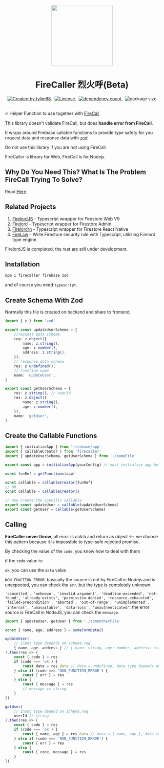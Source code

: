 <!-- markdownlint-disable MD010 -->
<!-- markdownlint-disable MD033 -->
<!-- markdownlint-disable MD041 -->

<div align="center">
		<img src="https://raw.githubusercontent.com/tylim88/Firelord/main/img/ozai.png" width="200px"/>
		<h1>FireCaller 烈火呼(Beta)</h1>
</div>

<div align="center">
		<a href="https://www.npmjs.com/package/firecaller" target="_blank">
				<img
					src="https://img.shields.io/npm/v/firecaller"
					alt="Created by tylim88"
				/>
			</a>
			&nbsp;
			<a
				href="https://github.com/tylim88/firecaller/blob/main/LICENSE"
				target="_blank"
			>
				<img
					src="https://img.shields.io/github/license/tylim88/firecaller"
					alt="License"
				/>
			</a>
			&nbsp;
			<a
				href="https://www.npmjs.com/package/firecaller?activeTab=dependencies"
				target="_blank"
			>
				<img
					src="https://img.shields.io/badge/dynamic/json?url=https://api.npmutil.com/package/firecaller&label=dependencies&query=$.dependencies.count&color=brightgreen"
					alt="dependency count"
				/>
			</a>
			&nbsp;
			<img
				src="https://img.shields.io/badge/gzipped-0.3KB-brightgreen"
				alt="package size"
			/>
</div>
<br/>

🔥 Helper Function to use together with [FireCall](https://github.com/tylim88/FireCall)

This library doesn't validate FireCall, but does **handle error from FireCall**.

It wraps around Firebase callable functions to provide type safety for you request data and response data with [zod](https://www.npmjs.com/package/zod).

Do not use this library if you are not using FireCall.

FireCaller is library for Web, FireCall is for Nodejs.

## Why Do You Need This? What Is The Problem FireCall Trying To Solve?

Read [Here](https://github.com/tylim88/FireCall#why-do-you-need-this-what-is-the-problem-firecall-trying-to-solve)

## Related Projects

1. [FirelordJS](https://github.com/tylim88/Firelordjs) - Typescript wrapper for Firestore Web V9
2. [Firelord](https://github.com/tylim88/Firelord) - Typescript wrapper for Firestore Admin
3. [Firelordrn](https://github.com/tylim88/firelordrn) - Typescript wrapper for Firestore React Native
4. [FireLaw](https://github.com/tylim88/firelaw) - Write Firestore security rule with Typescript, utilizing Firelord type engine.

FirelordJS is completed, the rest are still under development.

## Installation

```bash
npm i firecaller firebase zod
```

and of course you need `typescript`.

## Create Schema With Zod

Normally this file is created on backend and share to frontend.

```ts
import { z } from 'zod'

export const updateUserSchema = {
	//request data schema
	req: z.object({
		name: z.string(),
		age: z.number(),
		address: z.string(),
	}),
	// response data schema
	res: z.undefined(),
	// function name
	name: 'updateUser',
}

export const getUserSchema = {
	res: z.string(), // userId
	res: z.object({
		name: z.string(),
		age: z.number(),
	}),
	name: 'getUser',
}
```

## Create the Callable Functions

```ts
import { initializeApp } from 'firebase/app'
import { callableCreator } from 'firecaller'
import { updateUserSchema, getUserSchema } from './someFile'

export const app = initializeApp(yourConfig) // must initialize app before using firecaller

const funRef = getFunctions(app)

const callable = callableCreator(funRef)
// OR
const callable = callableCreator()

// now create the specific callable
export const updateUser = callable(updateUserSchema)
export const getUser = callable(getUserSchema)
```

## Calling

**FireCaller never throw**, all error is catch and return as object <-- we choose this pattern because it is impossible to type-safe rejected promise.

By checking the value of the `code`, you know how to deal with them

if the `code` value is:

`ok`: you can use the `data` value

`NON_FUNCTION_ERROR`: basically the source is not by FireCall in Nodejs and is unexpected, you can check the `err`, but the type is completely unknown.

`'cancelled', 'unknown', 'invalid-argument', 'deadline-exceeded', 'not-found', 'already-exists', 'permission-denied', 'resource-exhausted', 'failed-precondition', 'aborted', 'out-of-range', 'unimplemented', 'internal', 'unavailable', 'data-loss', 'unauthenticated'`: the error source is FireCall in NodeJS, you can check the `message`.

```ts
import { updateUser, getUser } from './someOtherFile'

const { name, age, address } = someFormData()

updateUser(
	// input type depends on schema.req
	{ name, age, address } // { name: string, age: number, address: string }
).then(res => {
	const { code } = res
	if (code === 'ok') {
		const data = res.data // data = undefined, data type depends on schema.res
	} else if (code === 'NON_FUNCTION_ERROR') {
		const { err } = res
	} else {
		const { message } = res
		// message is string
	}
})

getUser(
	// input type depend on schema.req
	userId // string
).then(res => {
	const { code } = res
	if (code === 'ok') {
		const { name, age } = res.data // data = { name, age }, data type depends on schema.res
	} else if (code === 'NON_FUNCTION_ERROR') {
		const { err } = res
	} else {
		const { code, message } = res
	}
})
```

